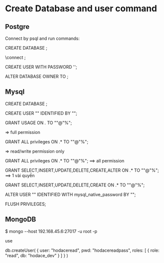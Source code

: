 # Create Database and user command

## Postgre
Connect by psql and run commands:

CREATE DATABASE <db-name>;

\connect <db-name>;

CREATE USER <user> WITH PASSWORD '<password>';

ALTER DATABASE <db-name> OWNER TO <user>;

## Mysql

CREATE DATABASE <db-name>;

CREATE USER "<username>" IDENTIFIED BY "<password>";

GRANT USAGE ON *.* TO "<username>"@"%";

=> full permission 

GRANT ALL privileges ON <db-name>.* TO "<username>"@"%";

⇒ read/write permission only

GRANT ALL privileges ON <db-name>.* TO "<username>"@"%";
==> all permission

GRANT SELECT,INSERT,UPDATE,DELETE,CREATE,ALTER ON <db-name>.* TO "<username>"@"%";
==> 1 vài quyền

GRANT SELECT,INSERT,UPDATE,DELETE,CREATE ON <db-name>.* TO "<username>"@"%";

ALTER USER "<username>" IDENTIFIED WITH mysql_native_password BY "<password>";

FLUSH PRIVILEGES; 

## MongoDB

$ mongo --host 192.168.45.6:27017 -u root -p

use <database-name>

db.createUser(
 {
   user: "hodaceread",
   pwd: "hodacereadpass",
   roles: [ { role: "read", db: "hodace_dev" } ]
 }
) 
